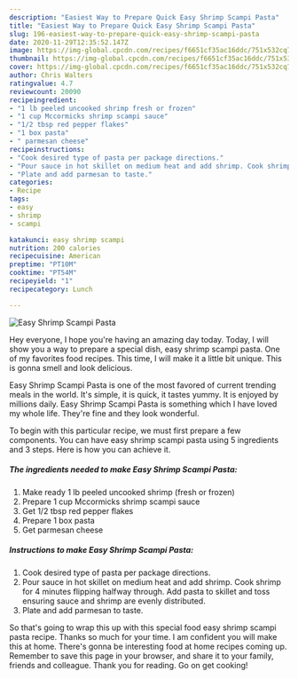 ```yaml
---
description: "Easiest Way to Prepare Quick Easy Shrimp Scampi Pasta"
title: "Easiest Way to Prepare Quick Easy Shrimp Scampi Pasta"
slug: 196-easiest-way-to-prepare-quick-easy-shrimp-scampi-pasta
date: 2020-11-29T12:35:52.147Z
image: https://img-global.cpcdn.com/recipes/f6651cf35ac16ddc/751x532cq70/easy-shrimp-scampi-pasta-recipe-main-photo.jpg
thumbnail: https://img-global.cpcdn.com/recipes/f6651cf35ac16ddc/751x532cq70/easy-shrimp-scampi-pasta-recipe-main-photo.jpg
cover: https://img-global.cpcdn.com/recipes/f6651cf35ac16ddc/751x532cq70/easy-shrimp-scampi-pasta-recipe-main-photo.jpg
author: Chris Walters
ratingvalue: 4.7
reviewcount: 20090
recipeingredient:
- "1 lb peeled uncooked shrimp fresh or frozen"
- "1 cup Mccormicks shrimp scampi sauce"
- "1/2 tbsp red pepper flakes"
- "1 box pasta"
- " parmesan cheese"
recipeinstructions:
- "Cook desired type of pasta per package directions."
- "Pour sauce in hot skillet on medium heat and add shrimp. Cook shrimp for 4 minutes flipping halfway through. Add pasta to skillet and toss  ensuring sauce and shrimp are evenly distributed."
- "Plate and add parmesan to taste."
categories:
- Recipe
tags:
- easy
- shrimp
- scampi

katakunci: easy shrimp scampi 
nutrition: 200 calories
recipecuisine: American
preptime: "PT10M"
cooktime: "PT54M"
recipeyield: "1"
recipecategory: Lunch

---
```



![Easy Shrimp Scampi Pasta](https://img-global.cpcdn.com/recipes/f6651cf35ac16ddc/751x532cq70/easy-shrimp-scampi-pasta-recipe-main-photo.jpg)

Hey everyone, I hope you're having an amazing day today. Today, I will show you a way to prepare a special dish, easy shrimp scampi pasta. One of my favorites food recipes. This time, I will make it a little bit unique. This is gonna smell and look delicious.

Easy Shrimp Scampi Pasta is one of the most favored of current trending meals in the world. It's simple, it is quick, it tastes yummy. It is enjoyed by millions daily. Easy Shrimp Scampi Pasta is something which I have loved my whole life. They're fine and they look wonderful.




To begin with this particular recipe, we must first prepare a few components. You can have easy shrimp scampi pasta using 5 ingredients and 3 steps. Here is how you can achieve it.

<!--inarticleads1-->

##### The ingredients needed to make Easy Shrimp Scampi Pasta:

1. Make ready 1 lb peeled uncooked shrimp (fresh or frozen)
1. Prepare 1 cup Mccormicks shrimp scampi sauce
1. Get 1/2 tbsp red pepper flakes
1. Prepare 1 box pasta
1. Get  parmesan cheese




<!--inarticleads2-->

##### Instructions to make Easy Shrimp Scampi Pasta:

1. Cook desired type of pasta per package directions.
1. Pour sauce in hot skillet on medium heat and add shrimp. Cook shrimp for 4 minutes flipping halfway through. Add pasta to skillet and toss  ensuring sauce and shrimp are evenly distributed.
1. Plate and add parmesan to taste.




So that's going to wrap this up with this special food easy shrimp scampi pasta recipe. Thanks so much for your time. I am confident you will make this at home. There's gonna be interesting food at home recipes coming up. Remember to save this page in your browser, and share it to your family, friends and colleague. Thank you for reading. Go on get cooking!

